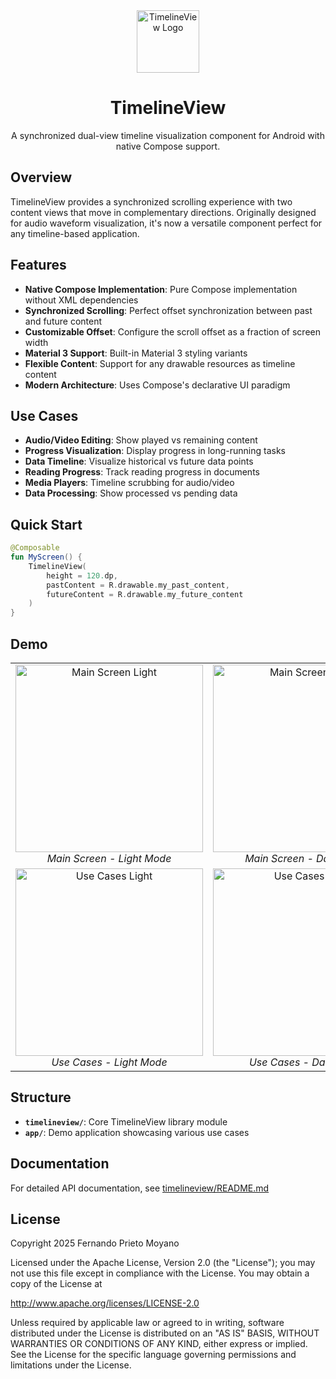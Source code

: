 <div align="center">
  <img src="assets/logo.svg" alt="TimelineView Logo" width="100"/>
  
  # TimelineView
  
  A synchronized dual-view timeline visualization component for Android with native Compose support.
</div>

## Overview

TimelineView provides a synchronized scrolling experience with two content views that move in complementary directions. Originally designed for audio waveform visualization, it's now a versatile component perfect for any timeline-based application.

## Features

- **Native Compose Implementation**: Pure Compose implementation without XML dependencies
- **Synchronized Scrolling**: Perfect offset synchronization between past and future content
- **Customizable Offset**: Configure the scroll offset as a fraction of screen width
- **Material 3 Support**: Built-in Material 3 styling variants
- **Flexible Content**: Support for any drawable resources as timeline content
- **Modern Architecture**: Uses Compose's declarative UI paradigm

## Use Cases

- **Audio/Video Editing**: Show played vs remaining content
- **Progress Visualization**: Display progress in long-running tasks
- **Data Timeline**: Visualize historical vs future data points  
- **Reading Progress**: Track reading progress in documents
- **Media Players**: Timeline scrubbing for audio/video
- **Data Processing**: Show processed vs pending data

## Quick Start

```kotlin
@Composable
fun MyScreen() {
    TimelineView(
        height = 120.dp,
        pastContent = R.drawable.my_past_content,
        futureContent = R.drawable.my_future_content
    )
}
```

## Demo

<table>
  <tr>
    <td align="center">
      <img src="art/main_screen_light.gif" alt="Main Screen Light" width="300"/>
      <br>
      <em>Main Screen - Light Mode</em>
    </td>
    <td align="center">
      <img src="art/main_screen_dark.gif" alt="Main Screen Dark" width="300"/>
      <br>
      <em>Main Screen - Dark Mode</em>
    </td>
  </tr>
  <tr>
    <td align="center">
      <img src="art/usecases_light.gif" alt="Use Cases Light" width="300"/>
      <br>
      <em>Use Cases - Light Mode</em>
    </td>
    <td align="center">
      <img src="art/usecases_dark.gif" alt="Use Cases Dark" width="300"/>
      <br>
      <em>Use Cases - Dark Mode</em>
    </td>
  </tr>
</table>

## Structure

- **`timelineview/`**: Core TimelineView library module
- **`app/`**: Demo application showcasing various use cases

## Documentation

For detailed API documentation, see [timelineview/README.md](timelineview/README.md)

## License

Copyright 2025 Fernando Prieto Moyano

Licensed under the Apache License, Version 2.0 (the "License");
you may not use this file except in compliance with the License.
You may obtain a copy of the License at

   http://www.apache.org/licenses/LICENSE-2.0

Unless required by applicable law or agreed to in writing, software
distributed under the License is distributed on an "AS IS" BASIS,
WITHOUT WARRANTIES OR CONDITIONS OF ANY KIND, either express or implied.
See the License for the specific language governing permissions and
limitations under the License.



